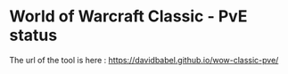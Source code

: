 # World of Warcraft Classic - PvE status

The url of the tool is here : https://davidbabel.github.io/wow-classic-pve/
